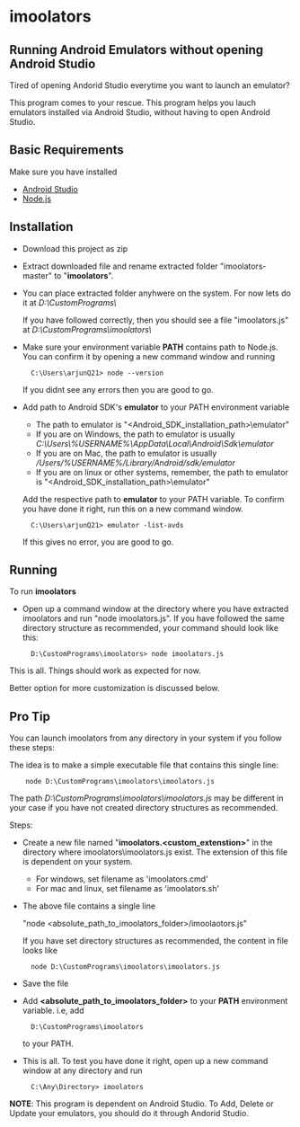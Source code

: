# imoolators

## Running Android Emulators without opening Android Studio

Tired of opening Andorid Studio everytime you want to launch an emulator?

This program comes to your rescue.
This program helps you lauch emulators installed via Android Studio, without having to open Android Studio.

## Basic Requirements

Make sure you have installed

* [Android Studio](https://developer.android.com/studio)
* [Node.js](https://nodejs.org/en/download/)

## Installation

* Download this project as zip
* Extract downloaded file and rename extracted folder "imoolators-master" to "**imoolators**".
* You can place extracted folder anyhwere on the system. For now lets do it at *D:\CustomPrograms\\*

    If you have followed correctly, then you should see a file "imoolators.js" at *D:\CustomPrograms\imoolators\\*

* Make sure your environment variable **PATH** contains path to Node.js. You can confirm it by opening a new command window and running

        C:\Users\arjunQ21> node --version
    If you didnt see any errors then you are good to go.

* Add path to Android SDK's **emulator** to your PATH environment variable
  * The path to emulator is  "<Android_SDK_installation_path>\emulator"
  * If you are on Windows, the path to emulator is usually *C:\Users\\%USERNAME%\AppData\Local\Android\Sdk\emulator*
  * If you are on Mac, the path to emulator is usually
  */Users/%USERNAME%/Library/Android/sdk/emulator*
  * If you are on linux or other systems, remember, the path to emulator is  "<Android_SDK_installation_path>\emulator"

  Add the respective path to **emulator** to your PATH  variable. To confirm you have done it right, run this on a new command window.

        C:\Users\arjunQ21> emulator -list-avds
    If this gives no error, you are good to go.

## Running

To run **imoolators**

* Open up a command window at the directory where you have extracted imoolators and run "node imoolators.js".
If you have followed the same directory structure as recommended, your command should look like this:

        D:\CustomPrograms\imoolators> node imoolators.js

This is all. Things should work as expected for now.

Better option for more customization is discussed below.

## Pro Tip

You can launch imoolators from any directory in your system if you follow these steps:

The idea is to make a simple executable file that contains this single line:

        node D:\CustomPrograms\imoolators\imoolators.js
The path *D:\CustomPrograms\imoolators\imoolators.js* may be different in your case if you have not created directory structures as recommended.

Steps:

* Create a new file named "**imoolators.<custom_extenstion>**" in the directory where imoolators\imoolators.js exist. The extension of this file is dependent on your system.
  * For windows, set filename as 'imoolators.cmd'
  * For mac and linux, set filename as 'imoolators.sh'

* The above file contains a single line

  "node <absolute_path_to_imoolators_folder>/imoolaotors.js"

  If you have set directory structures as recommended, the content in file looks like

        node D:\CustomPrograms\imoolators\imoolators.js
* Save the file
* Add **<absolute_path_to_imoolators_folder>** to your **PATH** environment variable. i.e, add

        D:\CustomPrograms\imoolators
    to your PATH.
* This is all. To test you have done it right, open up a new command window at any directory and run

        C:\Any\Directory> imoolators

**NOTE**:
This program is dependent on Android Studio. To Add, Delete or Update your emulators, you should do it through Andorid Studio.
